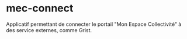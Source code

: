 # mec-connect
Applicatif permettant de connecter le portail "Mon Espace Collectivité" à des service externes, comme Grist.
